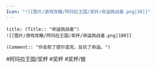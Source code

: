 ```yaml
---
Icon: "![[图片/游戏攻略/阿玛拉王国/奖杯/命运挑战者.png|30]]"
---
```

```ad-common-silver-trophy
title: (Title:: "命运挑战者")
![[图片/游戏攻略/阿玛拉王国/奖杯/命运挑战者.png|100]]

(Comment:: "你击败了提尔诺克，反抗了命运。")
```

#阿玛拉王国/奖杯 #奖杯 #奖杯/银
